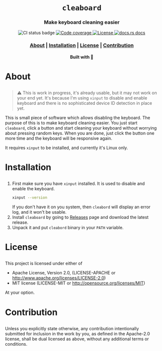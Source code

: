 <div align="center">

  <h1><code>cleaboard</code></h1>

  <h3>
    <strong>Make keyboard cleaning easier</strong>
  </h3>

  <p>
   <img src="https://github.com/devzbysiu/cleaboard/workflows/ci/badge.svg" alt="CI status
    badge" />
    <a href="https://codecov.io/gh/devzbysiu/cleaboard">
      <img src="https://img.shields.io/codecov/c/github/devzbysiu/cleaboard?style=for-the-badge&token=f2339b3de9e44be0a902458a669c1160" alt="Code coverage"/>
    </a>
    <a href="https://crates.io/crates/cleaboard">
      <img src="https://img.shields.io/crates/l/cleaboard?style=for-the-badge" alt="License"/>
    </a>
    <a href="https://docs.rs/cleaboard">
      <img src="https://img.shields.io/badge/docs-latest-blue.svg?style=for-the-badge" alt="docs.rs docs" />
    </a>
  </p>

  <h3>
    <a href="#about">About</a>
    <span> | </span>
    <a href="#installation">Installation</a>
    <span> | </span>
    <a href="#license">License</a>
    <span> | </span>
    <a href="#contribution">Contribution</a>
  </h3>

  <sub><h4>Built with 🦀</h4></sub>
</div>

# <p id="about">About</p>

> :warning: This is work in progress, it's already usable, but it may not work on your end yet. It's
because I'm using `xinput` to disable and enable keyboard and there is no sophisticated device ID
detection in place yet.

This is small piece of software which allows disabling the keyboard. The purpose of this is to make
keyboard cleaning easier. You just start `cleaboard`, click a button and start cleaning your keyboard
without worrying about pressing random keys. When you are done, just click the button one more time
and the keyboard will be responsive again.

It requires `xinput` to be installed, and currently it's Linux only.

# <p id="installation">Installation</p>

1. First make sure you have `xinput` installed. It is used to disable and enable the keyboard.
   ```sh
   xinput --version
   ```
   If you don't have it on you system, then `cleabord` will display an error log, and it won't be
   usable.
3. Install `cleaboard` by going to [Releases](https://github.com/devzbysiu/cleaboard/releases) page and download the latest release.
4. Unpack it and put `cleabord` binary in your `PATH` variable.

# <p id="license">License</p>

This project is licensed under either of

- Apache License, Version 2.0, (LICENSE-APACHE or http://www.apache.org/licenses/LICENSE-2.0)
- MIT license (LICENSE-MIT or http://opensource.org/licenses/MIT)

At your option.

# <p id="contribution">Contribution</p>


Unless you explicitly state otherwise, any contribution intentionally submitted for inclusion in the work by you, as defined in the Apache-2.0 license, shall be dual licensed as above, without any additional terms or conditions.
